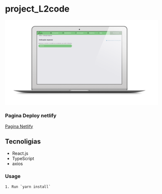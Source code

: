 # project_L2code

![](assets/L2Code.png)

### Pagina Deploy netlify
[Pagina Netlify](https://goofy-cori-639871.netlify.app/)

## Tecnoligias

- React.js 
- TypeScript
- axios

### Usage

    1. Run `yarn install`